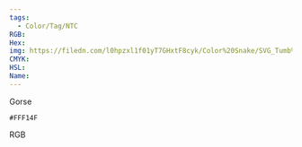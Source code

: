 ```yaml
---
tags:
  - Color/Tag/NTC
RGB:
Hex:
img: https://filedn.com/l0hpzxl1f01yT7GHxtF8cyk/Color%20Snake/SVG_Tumb%20Mass%20No%20Name/FFF14F.svg
CMYK:
HSL:
Name:
---
```

Gorse
```palette
#FFF14F
```
RGB
